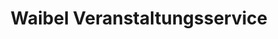 ---
title: "Waibel Veranstaltungsservice"
url: /hohenems/waibel-veranstaltungsservice/
shop: Mieten
---